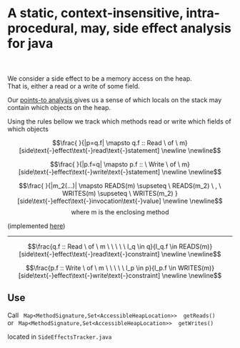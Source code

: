 
# A static, context-insensitive, intra-procedural, may, side effect analysis for java  <br/><br/>

We consider a side effect to be a memory access on the heap. </br>
That is, either a read or a write of some field.

Our [points-to analysis ](/src/main/java/PTAnalysis) gives us a sense of which locals on the stack may contain which objects on the heap.

Using the rules bellow we track which methods read or write which fields of which objects


$$\frac{ }{|p=q.f| \mapsto q.f :: Read \ of \ m}[side\text{-}effect\text{-}read\text{-}statement] \newline \newline$$

$$\frac{ }{|p.f=q| \mapsto p.f :: \  Write \ of \ m}[side\text{-}effect\text{-}write\text{-}statement] \newline \newline$$

$$\frac{ }{|m_2(...)| \mapsto  READS(m) \supseteq \ READS(m_2) \ , \ WRITES(m) \supseteq \ WRITES(m_2) }[side\text{-}effect\text{-}invocation\text{-}value] \newline \newline$$
$$\text{where  m  is  the  enclosing  method}$$

(implemented [here](src/main/java/PTAnalysis/ConstraintGenStmtVisitor.java))

-----
$$\frac{q.f :: Read \ of \ m \ \ \ \ \ l_q \in q}{l_q.f \in READS(m)}[side\text{-}effect\text{-}read\text{-}constraint] \newline \newline$$

$$\frac{p.f :: Write \ of \ m \ \ \ \ \ l_p \in p}{l_p.f \in WRITES(m)}[side\text{-}effect\text{-}write\text{-}constraint] \newline \newline$$
## Use

Call ``` Map<MethodSignature,Set<AccessibleHeapLocation>>  getReads()``` </br>
or ``` Map<MethodSignature,Set<AccessibleHeapLocation>>  getWrites()```
 

located in ```SideEffectsTracker.java```
